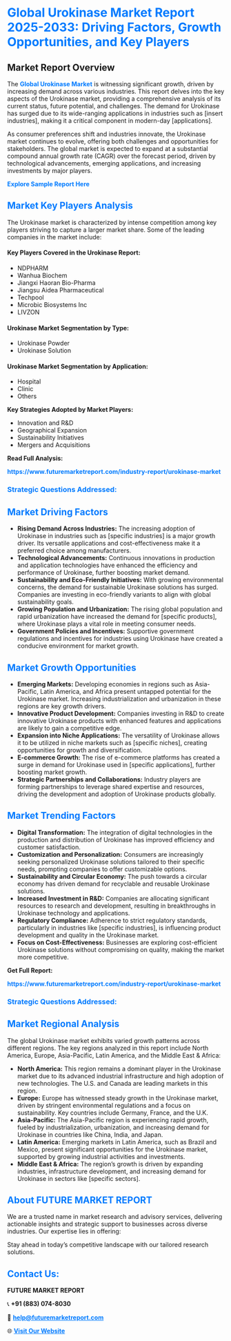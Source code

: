 <h1 style="color: #007BFF;">Global Urokinase Market Report 2025-2033: Driving Factors, Growth Opportunities, and Key Players</h1>

<section id="overview">
<h2>Market Report Overview</h2>
<p>The <a href="https://www.futuremarketreport.com/industry-report/urokinase-market" style="color: #007BFF; text-decoration: none;"><strong>Global Urokinase Market</strong></a> is witnessing significant growth, driven by increasing demand across various industries. This report delves into the key aspects of the Urokinase market, providing a comprehensive analysis of its current status, future potential, and challenges. The demand for Urokinase has surged due to its wide-ranging applications in industries such as [insert industries], making it a critical component in modern-day [applications].</p>
<p>As consumer preferences shift and industries innovate, the Urokinase market continues to evolve, offering both challenges and opportunities for stakeholders. The global market is expected to expand at a substantial compound annual growth rate (CAGR) over the forecast period, driven by technological advancements, emerging applications, and increasing investments by major players.</p>
</section>

<section id="overview">
<p><a href="https://www.futuremarketreport.com/request-sample/reportId=57158" style="color: #007BFF; text-decoration: none;"><strong>Explore Sample Report Here</strong></a></p>
</section>

<section id="key-players">
<h2 style="color: #007BFF;">Market Key Players Analysis</h2>
<p>The Urokinase market is characterized by intense competition among key players striving to capture a larger market share. Some of the leading companies in the market include:</p>
<h4>Key Players Covered in the Urokinase Report:</h4>
<ul><li>NDPHARM</li><li>Wanhua Biochem</li><li>Jiangxi Haoran Bio-Pharma</li><li>Jiangsu Aidea Pharmaceutical</li><li>Techpool</li><li>Microbic Biosystems Inc</li><li>LIVZON</li></ul>
<h4>Urokinase Market Segmentation by Type:</h4>
<ul><li>Urokinase Powder</li><li>Urokinase Solution</li></ul>

<h4>Urokinase Market Segmentation by Application:</h4>
<ul><li>Hospital</li><li>Clinic</li><li>Others</li></ul>
<p><strong>Key Strategies Adopted by Market Players:</strong></p>
<ul>
<li>Innovation and R&D</li>
<li>Geographical Expansion</li>
<li>Sustainability Initiatives</li>
<li>Mergers and Acquisitions</li>
</ul>
</section>

<section>
<p><strong>Read Full Analysis: </strong></p><a href="https://www.futuremarketreport.com/industry-report/urokinase-market" style="color: #007BFF; text-decoration: none;"><strong>https://www.futuremarketreport.com/industry-report/urokinase-market</strong></a>
<h3 style="color: #007BFF;">Strategic Questions Addressed:</h3>
</section>

<section id="driving-factors">
<h2 style="color: #007BFF;">Market Driving Factors</h2>
<ul>
<li><strong>Rising Demand Across Industries:</strong> The increasing adoption of Urokinase in industries such as [specific industries] is a major growth driver. Its versatile applications and cost-effectiveness make it a preferred choice among manufacturers.</li>
<li><strong>Technological Advancements:</strong> Continuous innovations in production and application technologies have enhanced the efficiency and performance of Urokinase, further boosting market demand.</li>
<li><strong>Sustainability and Eco-Friendly Initiatives:</strong> With growing environmental concerns, the demand for sustainable Urokinase solutions has surged. Companies are investing in eco-friendly variants to align with global sustainability goals.</li>
<li><strong>Growing Population and Urbanization:</strong> The rising global population and rapid urbanization have increased the demand for [specific products], where Urokinase plays a vital role in meeting consumer needs.</li>
<li><strong>Government Policies and Incentives:</strong> Supportive government regulations and incentives for industries using Urokinase have created a conducive environment for market growth.</li>
</ul>
</section>

<section id="growth-opportunities">
<h2 style="color: #007BFF;">Market Growth Opportunities</h2>
<ul>
<li><strong>Emerging Markets:</strong> Developing economies in regions such as Asia-Pacific, Latin America, and Africa present untapped potential for the Urokinase market. Increasing industrialization and urbanization in these regions are key growth drivers.</li>
<li><strong>Innovative Product Development:</strong> Companies investing in R&D to create innovative Urokinase products with enhanced features and applications are likely to gain a competitive edge.</li>
<li><strong>Expansion into Niche Applications:</strong> The versatility of Urokinase allows it to be utilized in niche markets such as [specific niches], creating opportunities for growth and diversification.</li>
<li><strong>E-commerce Growth:</strong> The rise of e-commerce platforms has created a surge in demand for Urokinase used in [specific applications], further boosting market growth.</li>
<li><strong>Strategic Partnerships and Collaborations:</strong> Industry players are forming partnerships to leverage shared expertise and resources, driving the development and adoption of Urokinase products globally.</li>
</ul>
</section>

<section id="trending-factors">
<h2 style="color: #007BFF;">Market Trending Factors</h2>
<ul>
<li><strong>Digital Transformation:</strong> The integration of digital technologies in the production and distribution of Urokinase has improved efficiency and customer satisfaction.</li>
<li><strong>Customization and Personalization:</strong> Consumers are increasingly seeking personalized Urokinase solutions tailored to their specific needs, prompting companies to offer customizable options.</li>
<li><strong>Sustainability and Circular Economy:</strong> The push towards a circular economy has driven demand for recyclable and reusable Urokinase solutions.</li>
<li><strong>Increased Investment in R&D:</strong> Companies are allocating significant resources to research and development, resulting in breakthroughs in Urokinase technology and applications.</li>
<li><strong>Regulatory Compliance:</strong> Adherence to strict regulatory standards, particularly in industries like [specific industries], is influencing product development and quality in the Urokinase market.</li>
<li><strong>Focus on Cost-Effectiveness:</strong> Businesses are exploring cost-efficient Urokinase solutions without compromising on quality, making the market more competitive.</li>
</ul>
</section>

<section>
<p><strong>Get Full Report: </strong></p><a href="https://www.futuremarketreport.com/industry-report/urokinase-market" style="color: #007BFF; text-decoration: none;"><strong>https://www.futuremarketreport.com/industry-report/urokinase-market</strong></a>
<h3 style="color: #007BFF;">Strategic Questions Addressed:</h3>
</section>


<section id="regional-analysis">
<h2 style="color: #007BFF;">Market Regional Analysis</h2>
<p>The global Urokinase market exhibits varied growth patterns across different regions. The key regions analyzed in this report include North America, Europe, Asia-Pacific, Latin America, and the Middle East & Africa:</p>
<ul>
<li><strong>North America:</strong> This region remains a dominant player in the Urokinase market due to its advanced industrial infrastructure and high adoption of new technologies. The U.S. and Canada are leading markets in this region.</li>
<li><strong>Europe:</strong> Europe has witnessed steady growth in the Urokinase market, driven by stringent environmental regulations and a focus on sustainability. Key countries include Germany, France, and the U.K.</li>
<li><strong>Asia-Pacific:</strong> The Asia-Pacific region is experiencing rapid growth, fueled by industrialization, urbanization, and increasing demand for Urokinase in countries like China, India, and Japan.</li>
<li><strong>Latin America:</strong> Emerging markets in Latin America, such as Brazil and Mexico, present significant opportunities for the Urokinase market, supported by growing industrial activities and investments.</li>
<li><strong>Middle East & Africa:</strong> The region’s growth is driven by expanding industries, infrastructure development, and increasing demand for Urokinase in sectors like [specific sectors].</li>
</ul>
</section>

<footer>
<h2 style="color: #007BFF;">About FUTURE MARKET REPORT</h2>
<p>We are a trusted name in market research and advisory services, delivering actionable insights and strategic support to businesses across diverse industries. Our expertise lies in offering:</p>

<p>Stay ahead in today’s competitive landscape with our tailored research solutions.</p>

<h2 style="color: #007BFF;">Contact Us:</h2>
<p><strong>FUTURE MARKET REPORT</strong></p>
<p>📞 <strong>+91 (883) 074-8030</strong></p>
<p>📧 <strong><a href="mailto:help@futuremarketreport.com" style="color: #007BFF;">help@futuremarketreport.com</a></strong></p>
<p>🌐 <strong><a href="https://www.futuremarketreport.com/" style="color: #007BFF;">Visit Our Website</a></strong></p>
</footer>